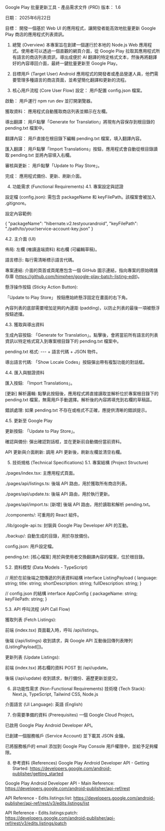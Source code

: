 Google Play 批量更新工具 - 產品需求文件 (PRD)
版本： 1.6

日期： 2025年6月22日

目標： 開發一個基於 Web UI 的應用程式，讓開發者能高效地批量更新 Google Play 商店的應用程式列表資訊。

1. 總覽 (Overview)
本專案旨在創建一個運行於本地的 Node.js Web 應用程式。使用者可以透過一個直觀的網頁介面，從 Google Play 拉取其應用程式所有語言的商店列表資訊，導出成便於 AI 翻譯的特定格式文本，然後再將翻譯好的內容導回介面，最終一鍵批量更新至 Google Play。

2. 目標用戶 (Target User)
Android 應用程式的開發者或產品營運人員，他們需要管理多種語言的商店頁面，並希望簡化翻譯和更新的流程。

3. 核心用戶流程 (Core User Flow)
設定： 用戶配置 config.json 檔案。

啟動： 用戶運行 npm run dev 並打開瀏覽器。

獲取資料： 應用程式自動獲取商店列表並顯示在左欄。

導出翻譯： 用戶點擊「Generate for Translation」將現有內容保存到根目錄的 pending.txt 檔案中。

翻譯內容： 用戶直接在根目錄下編輯 pending.txt 檔案，填入翻譯內容。

匯入翻譯： 用戶點擊「Import Translations」按鈕，應用程式會自動從根目錄讀取 pending.txt 並將內容填入右欄。

審核與更新： 用戶點擊「Update to Play Store」。

完成： 應用程式備份、更新、刷新介面。

4. 功能需求 (Functional Requirements)
4.1. 專案設定與認證

設定檔 (config.json): 需包含 packageName 和 keyFilePath。該檔案會被加入 .gitignore。

設定內容範例:

{
  "packageName": "hibernate.v2.testyourandroid",
  "keyFilePath": "./path/to/your/service-account-key.json"
}

4.2. 主介面 (UI)

佈局: 左欄 (唯讀遠端資料) 和右欄 (可編輯草稿)。

語言標示: 每行需清晰標示語言代碼。

專案連結: 介面的頁首或頁尾應包含一個 GitHub 圖示連結，指向專案的原始碼儲存庫 (https://github.com/himphen/google-play-batch-listing-edit)。

懸浮操作按鈕 (Sticky Action Button):

「Update to Play Store」 按鈕應始終懸浮固定在畫面的右下角。

內容列表的底部需要增加足夠的內邊距 (padding)，以防止列表的最後一項被懸浮按鈕遮擋。

4.3. 獲取與導出資料

生成內容按鈕: 「Generate for Translation」。點擊後，會將當前所有語言的列表資訊以特定格式寫入到專案根目錄下的 pending.txt 檔案中。

pending.txt 格式: --- + 語言代碼 + JSON 物件。

導出語言代碼: 「Show Locale Codes」按鈕彈出帶有複製功能的對話框。

4.4. 匯入與驗證資料

匯入按鈕: 「Import Translations」。

[更新] 解析邏輯: 點擊此按鈕後，應用程式將直接讀取並解析位於專案根目錄下的 pending.txt 檔案，無需用戶手動選擇。解析後的內容將填充到右欄的草稿區。

錯誤處理: 如果 pending.txt 不存在或格式不正確，應提供清晰的錯誤提示。

4.5. 更新至 Google Play

更新按鈕: 「Update to Play Store」。

確認與備份: 彈出確認對話框，並在更新前自動備份當前資料。

API 更新與介面刷新: 調用 API 更新後，刷新左欄並清空右欄。

5. 技術規格 (Technical Specifications)
5.1. 專案結構 (Project Structure)

./pages/index.tsx: 主應用程式頁面。

./pages/api/listings.ts: 後端 API 路由，用於獲取所有商店列表。

./pages/api/update.ts: 後端 API 路由，用於執行更新。

./pages/api/import.ts: [新增] 後端 API 路由，用於讀取和解析 pending.txt。

./components/: 可重用的 React 組件。

./lib/google-api.ts: 封裝與 Google Play Developer API 的互動。

./backup/: 自動生成的目錄，用於存放備份。

config.json: 用戶設定檔。

pending.txt: [核心檔案] 用於與使用者交換翻譯內容的檔案，位於根目錄。

5.2. 資料模型 (Data Models - TypeScript)

// 用於在前後端之間傳遞的列表資料結構
interface ListingPayload {
  language: string;
  title: string;
  shortDescription: string;
  fullDescription: string;
}

// config.json 的結構
interface AppConfig {
  packageName: string;
  keyFilePath: string;
}

5.3. API 呼叫流程 (API Call Flow)

獲取列表 (Fetch Listings):

前端 (index.tsx) 頁面載入時，呼叫 /api/listings。

後端 (/api/listings) 收到請求，與 Google API 互動後回傳列表陣列 (ListingPayload[])。

更新列表 (Update Listings):

前端 (index.tsx) 將右欄的資料 POST 到 /api/update。

後端 (/api/update) 收到請求，執行備份、遍歷更新並提交。

6. 非功能性需求 (Non-Functional Requirements)
技術棧 (Tech Stack): Next.js, TypeScript, Tailwind CSS, Node.js

介面語言 (UI Language): 英語 (English)

7. 你需要準備的資料 (Prerequisites)
一個 Google Cloud Project。

已啟用 Google Play Android Developer API。

已創建一個服務帳戶 (Service Account) 並下載其 JSON 金鑰。

已將服務帳戶的 email 添加到 Google Play Console 用戶權限中，並給予足夠權限。

8. 參考資料 (References)
Google Play Android Developer API - Getting Started: https://developers.google.com/android-publisher/getting_started

Google Play Android Developer API - Main Reference: https://developers.google.com/android-publisher/api-ref/rest

API Reference - Edits.listings:list: https://developers.google.com/android-publisher/api-ref/rest/v3/edits.listings/list

API Reference - Edits.listings:patch: https://developers.google.com/android-publisher/api-ref/rest/v3/edits.listings/patch